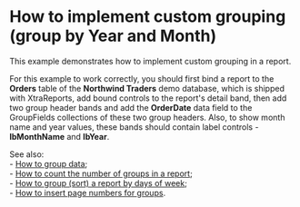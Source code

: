 # How to implement custom grouping (group by Year and Month)


<p>This example demonstrates how to implement custom grouping in a report.</p><p>For this example to work correctly, you should first bind a report to the <strong>Orders</strong> table of the <strong>Northwind Traders</strong> demo database, which is shipped with XtraReports, add bound controls to the report's detail band, then add two group header bands and add the <strong>OrderDate</strong> data field to the GroupFields collections of these two group headers. Also, to show month name and year values, these bands should contain label controls -<strong>lbMonthName</strong> and <strong>lbYear</strong>.</p><p>See also:<br />
- <a href="https://www.devexpress.com/Support/Center/p/E1650">How to group data</a>;<br />
- <a href="https://www.devexpress.com/Support/Center/p/E1282">How to count the number of groups in a report</a>;<br />
- <a href="https://www.devexpress.com/Support/Center/p/E1290">How to group (sort) a report by days of week</a>;<br />
- <a href="https://www.devexpress.com/Support/Center/p/E810">How to insert page numbers for groups</a>.</p>

<br/>


